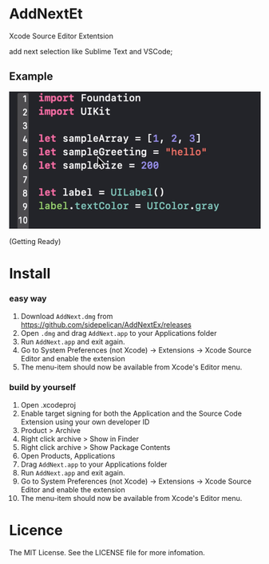 # AddNextEt
Xcode Source Editor Extentsion

add next selection like Sublime Text and VSCode;

## Example

![screenshot](screenshot.gif)

(Getting Ready)

# Install

### easy way
1. Download `AddNext.dmg` from https://github.com/sidepelican/AddNextEx/releases
1. Open `.dmg` and drag `AddNext.app` to your Applications folder
1. Run `AddNext.app` and exit again.
1. Go to System Preferences (not Xcode) -> Extensions -> Xcode Source Editor and enable the extension
1. The menu-item should now be available from Xcode's Editor menu.

### build by yourself
1. Open .xcodeproj
1. Enable target signing for both the Application and the Source Code Extension using your own developer ID
1. Product > Archive
1. Right click archive > Show in Finder
1. Right click archive > Show Package Contents
1. Open Products, Applications
1. Drag `AddNext.app` to your Applications folder
1. Run `AddNext.app` and exit again.
1. Go to System Preferences (not Xcode) -> Extensions -> Xcode Source Editor and enable the extension
1. The menu-item should now be available from Xcode's Editor menu.

# Licence
The MIT License. See the LICENSE file for more infomation.
